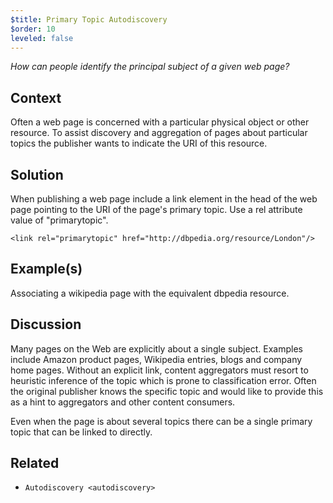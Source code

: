 ```yaml
---
$title: Primary Topic Autodiscovery
$order: 10
leveled: false
---
```


*How can people identify the principal subject of a given web page?*

## Context

Often a web page is concerned with a particular physical object or other resource. To assist discovery and aggregation of pages about particular topics the publisher wants to indicate the URI of this resource.

## Solution

When publishing a web page include a link element in the head of the web page pointing to the URI of the page's primary topic. Use a rel attribute value of "primarytopic".

``<link rel="primarytopic" href="http://dbpedia.org/resource/London"/>``

## Example(s)

Associating a wikipedia page with the equivalent dbpedia resource.

## Discussion

Many pages on the Web are explicitly about a single subject. Examples include Amazon product pages, Wikipedia entries, blogs and company home pages. Without an explicit link, content aggregators must resort to heuristic inference of the topic which is prone to classification error. Often the original publisher knows the specific topic and would like to provide this as a hint to aggregators and other content consumers.

Even when the page is about several topics there can be a single primary topic that can be linked to directly.

## Related

- `Autodiscovery <autodiscovery>`
